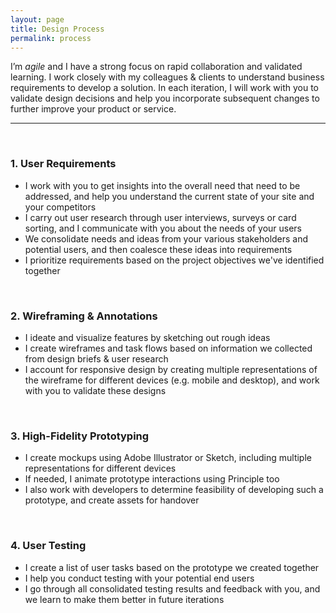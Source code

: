 ```yaml
---
layout: page
title: Design Process
permalink: process
---
```


I’m *agile* and I have a strong focus on rapid collaboration and validated learning. I work closely with my colleagues & clients to understand business requirements to develop a solution. In each iteration, I will work with you to validate design decisions and help you incorporate subsequent changes to further improve your product or service.

---
&nbsp;

### 1. User Requirements

* I work with you to get insights into the overall need that need to be addressed, and help you understand the current state of your site and your competitors
* I carry out user research through user interviews, surveys or card sorting, and I communicate with you about the needs of your users
* We consolidate needs and ideas from your various stakeholders and potential users, and then coalesce these ideas into requirements
* I prioritize requirements based on the project objectives we've identified together

&nbsp;

### 2. Wireframing & Annotations

* I ideate and visualize features by sketching out rough ideas
* I create wireframes and task flows based on information we collected from design briefs & user research
* I account for responsive design by creating multiple representations of the wireframe for different devices (e.g. mobile and desktop), and work with you to validate these designs

&nbsp;

### 3. High-Fidelity Prototyping

* I create mockups using Adobe Illustrator or Sketch, including multiple representations for different devices
* If needed, I animate prototype interactions using Principle too
* I also work with developers to determine feasibility of developing such a prototype, and create assets for handover

&nbsp;

### 4. User Testing

* I create a list of user tasks based on the prototype we created together
* I help you conduct testing with your potential end users
* I go through all consolidated testing results and feedback with you, and we learn to make them better in future iterations
